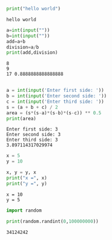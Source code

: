 ```python
print("hello world")
```

    hello world
    


```python
a=int(input(""))
b=int(input(""))
add=a+b
division=a/b
print(add,division)

```

    8
    9
    17 0.8888888888888888
    


```python
  
a = int(input('Enter first side: '))  
b = int(input('Enter second side: '))  
c = int(input('Enter third side: '))    
s = (a + b + c) / 2  
area = (s*(s-a)*(s-b)*(s-c)) ** 0.5  
print(area) 
```

    Enter first side: 3
    Enter second side: 3
    Enter third side: 3
    3.897114317029974
    


```python
x = 5
y = 10

x, y = y, x
print("x =", x)
print("y =", y)
```

    x = 10
    y = 5
    


```python
import random

print(random.randint(0,100000000))
```

    34124242
    


```python

```
